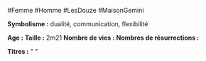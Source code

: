 #Femme #Homme  #LesDouze #MaisonGemini

**Symbolisme :** dualité, communication, flexibilité

**Age :**
**Taille :** 2m21
**Nombre de vies :**
**Nombres de résurrections :**

**Titres :** 
"
"

